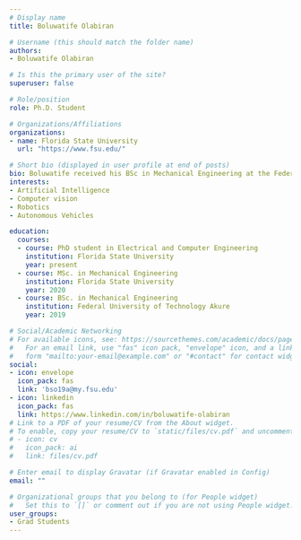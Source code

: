 ```yaml
---
# Display name
title: Boluwatife Olabiran

# Username (this should match the folder name)
authors:
- Boluwatife Olabiran

# Is this the primary user of the site?
superuser: false

# Role/position
role: Ph.D. Student

# Organizations/Affiliations
organizations:
- name: Florida State University
  url: "https://www.fsu.edu/"

# Short bio (displayed in user profile at end of posts)
bio: Boluwatife received his BSc in Mechanical Engineering at the Federal University of Technology, Nigeria, and his M.S at the FAMU-FSU College of Engineering. Boluwatife S. Olabiran is a Ph.D. student in the Electrical & Computer Engineering department at the FAMU-FSU College of Engineering under Dr. Olugbenga M. Anubi. His research interests include Artificial Intelligence, Computer Vision, Autonomous Vehicles, and controls.
interests:
- Artificial Intelligence
- Computer vision
- Robotics
- Autonomous Vehicles

education:
  courses:
  - course: PhD student in Electrical and Computer Engineering
    institution: Florida State University
    year: present
  - course: MSc. in Mechanical Engineering
    institution: Florida State University
    year: 2020
  - course: BSc. in Mechanical Engineering
    institution: Federal University of Technology Akure
    year: 2019

# Social/Academic Networking
# For available icons, see: https://sourcethemes.com/academic/docs/page-builder/#icons
#   For an email link, use "fas" icon pack, "envelope" icon, and a link in the
#   form "mailto:your-email@example.com" or "#contact" for contact widget.
social:
- icon: envelope
  icon_pack: fas
  link: 'bso19a@my.fsu.edu'
- icon: linkedin
  icon_pack: fas
  link: https://www.linkedin.com/in/boluwatife-olabiran
# Link to a PDF of your resume/CV from the About widget.
# To enable, copy your resume/CV to `static/files/cv.pdf` and uncomment the lines below.
# - icon: cv
#   icon_pack: ai
#   link: files/cv.pdf

# Enter email to display Gravatar (if Gravatar enabled in Config)
email: ""

# Organizational groups that you belong to (for People widget)
#   Set this to `[]` or comment out if you are not using People widget.
user_groups:
- Grad Students
---
```



